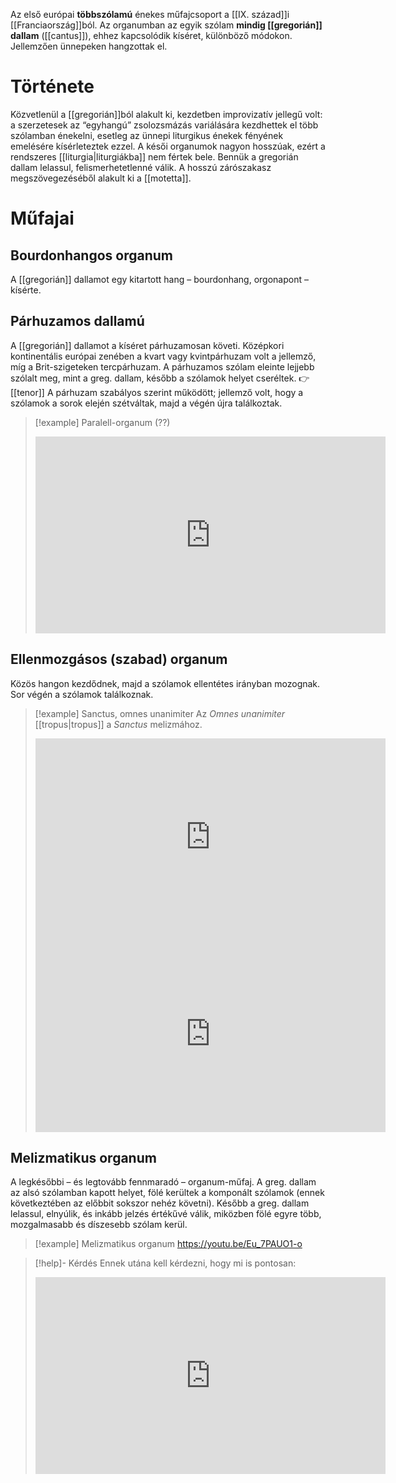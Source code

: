Az első európai **többszólamú** énekes műfajcsoport a [[IX. század]]i [[Franciaország]]ból. Az organumban az egyik szólam **mindig [[gregorián]] dallam** ([[cantus]]), ehhez kapcsolódik kíséret, különböző módokon. Jellemzően ünnepeken hangzottak el.
# Története 
Közvetlenül a [[gregorián]]ból alakult ki, kezdetben improvizatív jellegű volt: a szerzetesek az “egyhangú” zsolozsmázás variálására kezdhettek el több szólamban énekelni, esetleg az ünnepi liturgikus énekek fényének emelésére kísérleteztek ezzel.
A késői organumok nagyon hosszúak, ezért a rendszeres [[liturgia|liturgiákba]] nem fértek bele. Bennük a gregorián dallam lelassul, felismerhetetlenné válik. A hosszú zárószakasz megszövegezéséből alakult ki a [[motetta]].
# Műfajai
## Bourdonhangos organum
A [[gregorián]] dallamot egy kitartott hang – bourdonhang, orgonapont – kísérte.
## Párhuzamos dallamú
A [[gregorián]] dallamot a kíséret párhuzamosan követi. Középkori kontinentális európai zenében a kvart vagy kvintpárhuzam volt a jellemző, míg a Brit-szigeteken tercpárhuzam. A párhuzamos szólam eleinte lejjebb szólalt meg, mint a greg. dallam, később a szólamok helyet cseréltek. 👉[[tenor]]
A párhuzam szabályos szerint működött; jellemző volt, hogy a szólamok a sorok elején szétváltak, majd a végén újra találkoztak.

> [!example] Paralell-organum (??)
> <iframe width="560" height="315" src="https://www.youtube-nocookie.com/embed/ZZc8PEznsGk?si=UEBmO1aa09jABAOM" title="YouTube video player" frameborder="0" allow="accelerometer; autoplay; clipboard-write; encrypted-media; gyroscope; picture-in-picture; web-share" allowfullscreen></iframe>
## Ellenmozgásos (szabad) organum
Közös hangon kezdődnek, majd a szólamok ellentétes irányban mozognak. Sor végén a szólamok találkoznak.

> [!example] Sanctus, omnes unanimiter
> Az *Omnes unanimiter* [[tropus|tropus]] a *Sanctus* melizmához.
> <iframe width="560" height="315" src="https://www.youtube-nocookie.com/embed/h4U1FUgXQfI?si=x2LWPG6SKH_vHiNB" title="YouTube video player" frameborder="0" allow="accelerometer; autoplay; clipboard-write; encrypted-media; gyroscope; picture-in-picture; web-share" allowfullscreen></iframe>
> <iframe width="560" height="315" src="https://www.youtube-nocookie.com/embed/d2GV0EEKmjw?si=DHaXv7avLVU3BjpJ" title="YouTube video player" frameborder="0" allow="accelerometer; autoplay; clipboard-write; encrypted-media; gyroscope; picture-in-picture; web-share" allowfullscreen></iframe>
## Melizmatikus organum
A legkésőbbi – és legtovább fennmaradó – organum-műfaj. A greg. dallam az alsó szólamban kapott helyet, fölé kerültek a komponált szólamok (ennek következtében az előbbit sokszor nehéz követni).
Később a greg. dallam lelassul, elnyúlik, és inkább jelzés értékűvé válik, miközben fölé egyre több, mozgalmasabb és díszesebb szólam kerül.

> [!example] Melizmatikus organum
> https://youtu.be/Eu_7PAUO1-o

> [!help]- Kérdés
> Ennek utána kell kérdezni, hogy mi is pontosan:
> <iframe width="560" height="315" src="https://www.youtube-nocookie.com/embed/Cusmm1Kegpc?si=rbzo7rr1vdM7hD0h" title="YouTube video player" frameborder="0" allow="accelerometer; autoplay; clipboard-write; encrypted-media; gyroscope; picture-in-picture; web-share" allowfullscreen></iframe>
